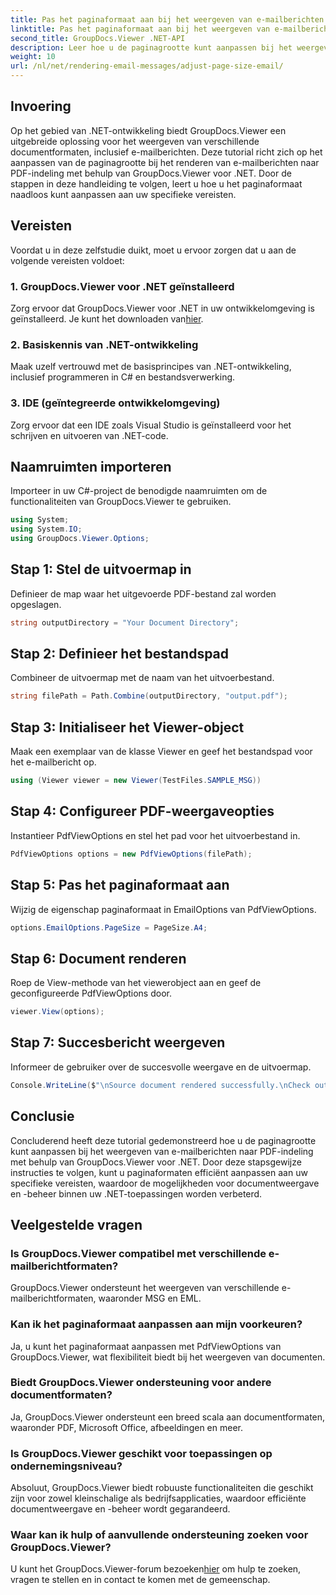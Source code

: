 ```yaml
---
title: Pas het paginaformaat aan bij het weergeven van e-mailberichten
linktitle: Pas het paginaformaat aan bij het weergeven van e-mailberichten
second_title: GroupDocs.Viewer .NET-API
description: Leer hoe u de paginagrootte kunt aanpassen bij het weergeven van e-mailberichten naar PDF met GroupDocs.Viewer voor .NET. Verbeter de efficiëntie van het bekijken van documenten.
weight: 10
url: /nl/net/rendering-email-messages/adjust-page-size-email/
---
```

## Invoering
Op het gebied van .NET-ontwikkeling biedt GroupDocs.Viewer een uitgebreide oplossing voor het weergeven van verschillende documentformaten, inclusief e-mailberichten. Deze tutorial richt zich op het aanpassen van de paginagrootte bij het renderen van e-mailberichten naar PDF-indeling met behulp van GroupDocs.Viewer voor .NET. Door de stappen in deze handleiding te volgen, leert u hoe u het paginaformaat naadloos kunt aanpassen aan uw specifieke vereisten.
## Vereisten
Voordat u in deze zelfstudie duikt, moet u ervoor zorgen dat u aan de volgende vereisten voldoet:
### 1. GroupDocs.Viewer voor .NET geïnstalleerd
 Zorg ervoor dat GroupDocs.Viewer voor .NET in uw ontwikkelomgeving is geïnstalleerd. Je kunt het downloaden van[hier](https://releases.groupdocs.com/viewer/net/).
### 2. Basiskennis van .NET-ontwikkeling
Maak uzelf vertrouwd met de basisprincipes van .NET-ontwikkeling, inclusief programmeren in C# en bestandsverwerking.
### 3. IDE (geïntegreerde ontwikkelomgeving)
Zorg ervoor dat een IDE zoals Visual Studio is geïnstalleerd voor het schrijven en uitvoeren van .NET-code.

## Naamruimten importeren
Importeer in uw C#-project de benodigde naamruimten om de functionaliteiten van GroupDocs.Viewer te gebruiken.

```csharp
using System;
using System.IO;
using GroupDocs.Viewer.Options;
```

## Stap 1: Stel de uitvoermap in
Definieer de map waar het uitgevoerde PDF-bestand zal worden opgeslagen.
```csharp
string outputDirectory = "Your Document Directory";
```
## Stap 2: Definieer het bestandspad
Combineer de uitvoermap met de naam van het uitvoerbestand.
```csharp
string filePath = Path.Combine(outputDirectory, "output.pdf");
```
## Stap 3: Initialiseer het Viewer-object
Maak een exemplaar van de klasse Viewer en geef het bestandspad voor het e-mailbericht op.
```csharp
using (Viewer viewer = new Viewer(TestFiles.SAMPLE_MSG))
```
## Stap 4: Configureer PDF-weergaveopties
Instantieer PdfViewOptions en stel het pad voor het uitvoerbestand in.
```csharp
PdfViewOptions options = new PdfViewOptions(filePath);
```
## Stap 5: Pas het paginaformaat aan
Wijzig de eigenschap paginaformaat in EmailOptions van PdfViewOptions.
```csharp
options.EmailOptions.PageSize = PageSize.A4;
```
## Stap 6: Document renderen
Roep de View-methode van het viewerobject aan en geef de geconfigureerde PdfViewOptions door.
```csharp
viewer.View(options);
```
## Stap 7: Succesbericht weergeven
Informeer de gebruiker over de succesvolle weergave en de uitvoermap.
```csharp
Console.WriteLine($"\nSource document rendered successfully.\nCheck output in {outputDirectory}.");
```

## Conclusie
Concluderend heeft deze tutorial gedemonstreerd hoe u de paginagrootte kunt aanpassen bij het weergeven van e-mailberichten naar PDF-indeling met behulp van GroupDocs.Viewer voor .NET. Door deze stapsgewijze instructies te volgen, kunt u paginaformaten efficiënt aanpassen aan uw specifieke vereisten, waardoor de mogelijkheden voor documentweergave en -beheer binnen uw .NET-toepassingen worden verbeterd.
## Veelgestelde vragen
### Is GroupDocs.Viewer compatibel met verschillende e-mailberichtformaten?
GroupDocs.Viewer ondersteunt het weergeven van verschillende e-mailberichtformaten, waaronder MSG en EML.
### Kan ik het paginaformaat aanpassen aan mijn voorkeuren?
Ja, u kunt het paginaformaat aanpassen met PdfViewOptions van GroupDocs.Viewer, wat flexibiliteit biedt bij het weergeven van documenten.
### Biedt GroupDocs.Viewer ondersteuning voor andere documentformaten?
Ja, GroupDocs.Viewer ondersteunt een breed scala aan documentformaten, waaronder PDF, Microsoft Office, afbeeldingen en meer.
### Is GroupDocs.Viewer geschikt voor toepassingen op ondernemingsniveau?
Absoluut, GroupDocs.Viewer biedt robuuste functionaliteiten die geschikt zijn voor zowel kleinschalige als bedrijfsapplicaties, waardoor efficiënte documentweergave en -beheer wordt gegarandeerd.
### Waar kan ik hulp of aanvullende ondersteuning zoeken voor GroupDocs.Viewer?
 U kunt het GroupDocs.Viewer-forum bezoeken[hier](https://forum.groupdocs.com/c/viewer/9) om hulp te zoeken, vragen te stellen en in contact te komen met de gemeenschap.